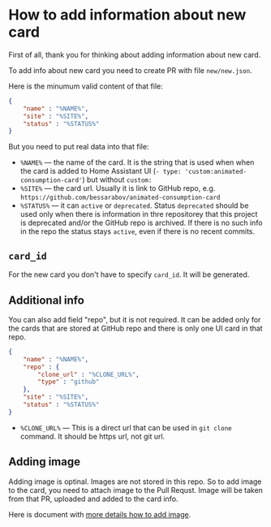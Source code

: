 # How to add information about new card

First of all, thank you for thinking about adding information about new card.

To add info about new card you need to create PR with file `new/new.json`.

Here is the minumum valid content of that file:

```json
{
    "name" : "%NAME%",
    "site" : "%SITE%",
    "status" : "%STATUS%"
}
```

But you need to put real data into that file:

 * `%NAME%` — the name of the card. It is the string that is used when when the card is added to Home Assistant UI (`- type: 'custom:animated-consumption-card'`) but without `custom:`
 * `%SITE%` — the card url. Usually it is link to GitHub repo, e.g. `https://github.com/bessarabov/animated-consumption-card`
 * `%STATUS%` — it can `active` or `deprecated`. Status `deprecated` should be used only when there is information in thre repositorey that this project is deprecated and/or the GitHub repo is archived. If there is no such info in the repo the status stays `active`, even if there is no recent commits.

## `card_id`

For the new card you don't have to specify `card_id`. It will be generated.

## Additional info

You can also add field "repo", but it is not required. It can be added only for the cards that are stored at GitHub repo and there is only one UI card in that repo.

```json
{
    "name" : "%NAME%",
    "repo" : {
        "clone_url" : "%CLONE_URL%",
        "type" : "github"
    },
    "site" : "%SITE%",
    "status" : "%STATUS%"
}
```

 *  `%CLONE_URL%` — This is a direct url that can be used in `git clone` command. It should be https url, not git url.

## Adding image

Adding image is optinal. Images are not stored in this repo. So to add image to the card, you need to attach image to the Pull Requst.
Image will be taken from that PR, uploaded and added to the card info.

Here is document with [more details how to add image](/docs/how_to_add_image.md).
